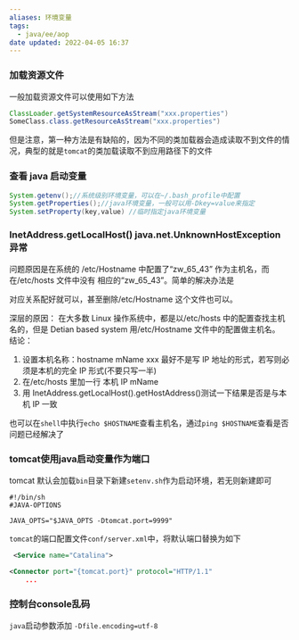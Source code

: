 ```yaml
---
aliases: 环境变量
tags:
  - java/ee/aop
date updated: 2022-04-05 16:37
---
```


### 加载资源文件

一般加载资源文件可以使用如下方法

```java
ClassLoader.getSystemResourceAsStream("xxx.properties")
SomeClass.class.getResourceAsStream("xxx.properties")
```

但是注意，第一种方法是有缺陷的，因为不同的类加载器会造成读取不到文件的情况，典型的就是`tomcat`的类加载读取不到应用路径下的文件

### 查看 java 启动变量

```java
System.getenv();//系统级别环境变量，可以在~/.bash_profile中配置
System.getProperties();//java环境变量，一般可以用-Dkey=value来指定
System.setProperty(key,value) //临时指定java环境变量
```

### InetAddress.getLocalHost() java.net.UnknownHostException 异常

问题原因是在系统的 /etc/Hostname 中配置了“zw_65_43” 作为主机名，而在/etc/hosts 文件中没有 相应的“zw_65_43”。简单的解决办法是

对应关系配好就可以，甚至删除/etc/Hostname 这个文件也可以。

深层的原因： 在大多数 Linux 操作系统中，都是以/etc/hosts 中的配置查找主机名的，但是 Detian based system 用/etc/Hostname 文件中的配置做主机名。
结论：

1. 设置本机名称：hostname mName xxx 最好不是写 IP 地址的形式，若写则必须是本机的完全 IP 形式(不要只写一半)
2. 在/etc/hosts 里加一行 本机 IP mName
3. 用 InetAddress.getLocalHost().getHostAddress()测试一下结果是否是与本机 IP 一致

也可以在`shell`中执行`echo $HOSTNAME`查看主机名，通过`ping $HOSTNAME`查看是否问题已经解决了

### tomcat使用java启动变量作为端口

tomcat 默认会加载`bin`目录下新建`setenv.sh`作为启动环境，若无则新建即可

```shell
#!/bin/sh
#JAVA-OPTIONS

JAVA_OPTS="$JAVA_OPTS -Dtomcat.port=9999"
```

`tomcat`的端口配置文件`conf/server.xml`中，将默认端口替换为如下

```xml
 <Service name="Catalina">

<Connector port="{tomcat.port}" protocol="HTTP/1.1"
    ...
```

### 控制台console乱码

`java`启动参数添加 `-Dfile.encoding=utf-8`
